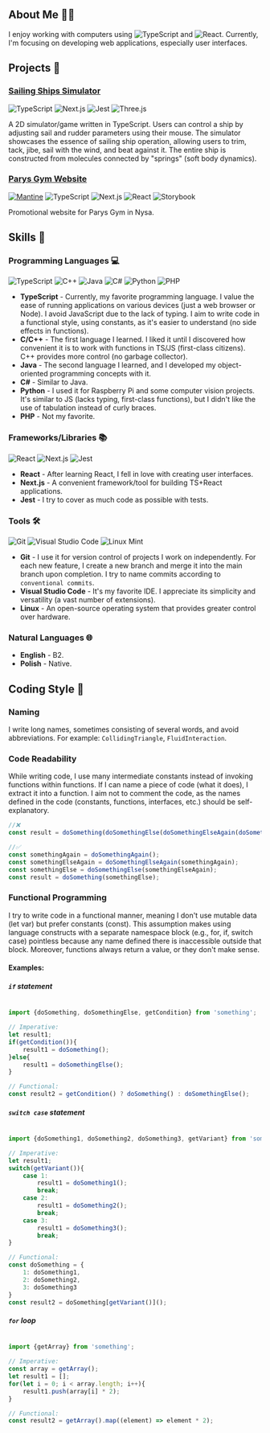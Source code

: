 ## About Me 👨‍💻
I enjoy working with computers using ![TypeScript](https://img.shields.io/badge/typescript-%23007ACC.svg?style=for-the-badge&logo=typescript&logoColor=white) and ![React](https://img.shields.io/badge/react-%2320232a.svg?style=for-the-badge&logo=react&logoColor=%2361DAFB). Currently, I'm focusing on developing web applications, especially user interfaces.
## Projects 📁
### [Sailing Ships Simulator](https://patrykjaseniuk.github.io/StatkiTSDocs/)
<!-- typescript, nextjs, jest -->
![TypeScript](https://img.shields.io/badge/typescript-%23007ACC.svg?style=for-the-badge&logo=typescript&logoColor=white)
![Next.js](https://img.shields.io/badge/Next-black?style=for-the-badge&logo=next.js&logoColor=white)
![Jest](https://img.shields.io/badge/-jest-%23C21325?style=for-the-badge&logo=jest&logoColor=white)
![Three.js](https://img.shields.io/badge/three.js-%23000000.svg?style=for-the-badge&logo=three.js&logoColor=white)

A 2D simulator/game written in TypeScript. Users can control a ship by adjusting sail and rudder parameters using their mouse. The simulator showcases the essence of sailing ship operation, allowing users to trim, tack, jibe, sail with the wind, and beat against it. The entire ship is constructed from molecules connected by "springs" (soft body dynamics).

### [Parys Gym Website](https://github.com/PatrykJaseniuk/ParysWeb)
<!-- mantine, typescript, nextjs, react, storybook -->
[![Mantine](https://img.shields.io/badge/-mantine-%23FFFFFF?style=for-the-badge&logo=mantine&logoColor=black)](https://mantine.dev/)
![TypeScript](https://img.shields.io/badge/typescript-%23007ACC.svg?style=for-the-badge&logo=typescript&logoColor=white)
![Next.js](https://img.shields.io/badge/Next-black?style=for-the-badge&logo=next.js&logoColor=white)
![React](https://img.shields.io/badge/react-%2320232a.svg?style=for-the-badge&logo=react&logoColor=%2361DAFB)
![Storybook](https://img.shields.io/badge/storybook-%23FF4785.svg?style=for-the-badge&logo=storybook&logoColor=white)

Promotional website for Parys Gym in Nysa.

## Skills 💪

### Programming Languages 💻
![TypeScript](https://img.shields.io/badge/typescript-%23007ACC.svg?style=for-the-badge&logo=typescript&logoColor=white)
![C++](https://img.shields.io/badge/c++-%2300599C.svg?style=for-the-badge&logo=c%2B%2B&logoColor=white)
![Java](https://img.shields.io/badge/java-%23ED8B00.svg?style=for-the-badge&logo=openjdk&logoColor=white)
![C#](https://img.shields.io/badge/c%23-%23239120.svg?style=for-the-badge&logo=c-sharp&logoColor=white)
![Python](https://img.shields.io/badge/python-3670A0?style=for-the-badge&logo=python&logoColor=ffdd54)
![PHP](https://img.shields.io/badge/php-%23777BB4.svg?style=for-the-badge&logo=php&logoColor=white)

- **TypeScript** - Currently, my favorite programming language. I value the ease of running applications on various devices (just a web browser or Node). I avoid JavaScript due to the lack of typing. I aim to write code in a functional style, using constants, as it's easier to understand (no side effects in functions).
- **C/C++** - The first language I learned. I liked it until I discovered how convenient it is to work with functions in TS/JS (first-class citizens). C++ provides more control (no garbage collector).
- **Java** - The second language I learned, and I developed my object-oriented programming concepts with it.
- **C#** - Similar to Java.
- **Python** - I used it for Raspberry Pi and some computer vision projects. It's similar to JS (lacks typing, first-class functions), but I didn't like the use of tabulation instead of curly braces.
- **PHP** - Not my favorite.

### Frameworks/Libraries 📚
![React](https://img.shields.io/badge/react-%2320232a.svg?style=for-the-badge&logo=react&logoColor=%2361DAFB)
![Next.js](https://img.shields.io/badge/Next-black?style=for-the-badge&logo=next.js&logoColor=white)
![Jest](https://img.shields.io/badge/-jest-%23C21325?style=for-the-badge&logo=jest&logoColor=white)

- **React** - After learning React, I fell in love with creating user interfaces.
- **Next.js** - A convenient framework/tool for building TS+React applications.
- **Jest** - I try to cover as much code as possible with tests.

### Tools 🛠
![Git](https://img.shields.io/badge/git-%23F05033.svg?style=for-the-badge&logo=git&logoColor=white)
![Visual Studio Code](https://img.shields.io/badge/Visual%20Studio%20Code-0078d7.svg?style=for-the-badge&logo=visual-studio-code&logoColor=white)
![Linux Mint](https://img.shields.io/badge/Linux%20Mint-87CF3E?style=for-the-badge&logo=Linux%20Mint&logoColor=white)

- **Git** - I use it for version control of projects I work on independently. For each new feature, I create a new branch and merge it into the main branch upon completion. I try to name commits according to `conventional commits`.
- **Visual Studio Code** - It's my favorite IDE. I appreciate its simplicity and versatility (a vast number of extensions).
- **Linux** - An open-source operating system that provides greater control over hardware.

### Natural Languages 🌐
- **English** - B2.
- **Polish** - Native.

## Coding Style 📝

### Naming
I write long names, sometimes consisting of several words, and avoid abbreviations. For example: `CollidingTriangle`, `FluidInteraction`.

### Code Readability
While writing code, I use many intermediate constants instead of invoking functions within functions. If I can name a piece of code (what it does), I extract it into a function. I aim not to comment the code, as the names defined in the code (constants, functions, interfaces, etc.) should be self-explanatory.

```typescript
//❌
const result = doSomething(doSomethingElse(doSomethingElseAgain(doSomethingAgain())));

//✅
const somethingAgain = doSomethingAgain();
const somethingElseAgain = doSomethingElseAgain(somethingAgain);
const somethingElse = doSomethingElse(somethingElseAgain);
const result = doSomething(somethingElse);
```

### Functional Programming

I try to write code in a functional manner, meaning I don't use mutable data (let var) but prefer constants (const). This assumption makes using language constructs with a separate namespace block (e.g., for, if, switch case) pointless because any name defined there is inaccessible outside that block. Moreover, functions always return a value, or they don't make sense.

#### Examples:

##### `if` statement
```typescript

import {doSomething, doSomethingElse, getCondition} from 'something';

// Imperative:
let result1;
if(getCondition()){
    result1 = doSomething();
}else{
    result1 = doSomethingElse();
}

// Functional:
const result2 = getCondition() ? doSomething() : doSomethingElse();
```


##### `switch case` statement

```typescript

import {doSomething1, doSomething2, doSomething3, getVariant} from 'something';

// Imperative:
let result1;
switch(getVariant()){
    case 1:
        result1 = doSomething1();
        break;
    case 2:
        result1 = doSomething2();
        break;
    case 3:
        result1 = doSomething3();
        break;
}

// Functional:
const doSomething = {
    1: doSomething1,
    2: doSomething2,
    3: doSomething3
}
const result2 = doSomething[getVariant()]();
```


##### `for` loop

```typescript

import {getArray} from 'something';

// Imperative:
const array = getArray();
let result1 = [];
for(let i = 0; i < array.length; i++){
    result1.push(array[i] * 2);
}

// Functional:
const result2 = getArray().map((element) => element * 2);
```
<!-- `while` loop

```typescript

import {doSomething, checkCondition} from 'something';

// Imperative:
let result1 = doSomething(0);
while(checkCondition(result1)){
    result1 = doSomething(result1);
}

// Functional 1, recursively:
const doSomethingRecursively = (result) => checkCondition(result) ? doSomethingRecursively(doSomething(result)) : result;
const result2 = doSomethingRecursively(doSomething(0));

// Functional 2, using setTimeout (non-blocking, prevents stack overflow, slower):
const doSomethingSetTimeOut = (result) => checkCondition(result) ? setTimeout(() => doSomethingSetTimeOut(doSomething(result))) : result;
const result3 = doSomethingSetTimeOut(doSomething(0));
``` -->